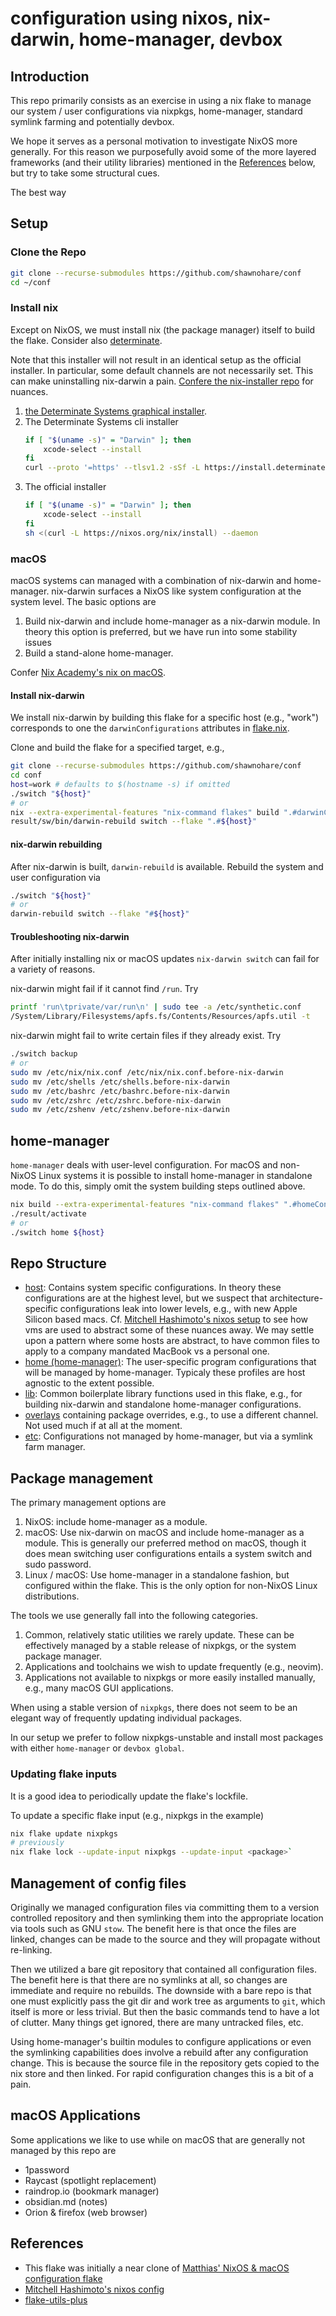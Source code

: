 # configuration using nixos, nix-darwin, home-manager, devbox

## Introduction

This repo primarily consists as an exercise in using a nix flake to manage
our system / user configurations via nixpkgs, home-manager, standard
symlink farming and potentially devbox.

We hope it serves as a personal motivation to investigate NixOS more generally.
For this reason we purposefully avoid some of the more layered frameworks (and
their utility libraries) mentioned in the [References](#References) below, but
try to take some structural cues.

The best way


## Setup

### Clone the Repo

```bash
git clone --recurse-submodules https://github.com/shawnohare/conf
cd ~/conf
```


###  Install nix

Except on NixOS, we must install nix (the package manager) itself to build the flake.
Consider also [determinate][ds-intro].

Note that this installer will not result in an identical setup as the official
installer. In particular, some default channels are not necessarily set. This
can make uninstalling nix-darwin a pain.
[Confere the nix-installer repo][ds-nix-installer-repo] for nuances.



1. [the Determinate Systems graphical installer][ds-graphical-installer].
2. The Determinate Systems cli installer
    ```bash
    if [ "$(uname -s)" = "Darwin" ]; then
        xcode-select --install
    fi
    curl --proto '=https' --tlsv1.2 -sSf -L https://install.determinate.systems/nix | sh -s -- install
    ```
3. The official installer
    ```bash
    if [ "$(uname -s)" = "Darwin" ]; then
        xcode-select --install
    fi
    sh <(curl -L https://nixos.org/nix/install) --daemon
    ```

### macOS

macOS systems can managed with a combination of nix-darwin and home-manager.
nix-darwin surfaces a NixOS like system configuration at the system level. The
basic options are

1. Build nix-darwin and include home-manager as a nix-darwin module. In theory this
   option is preferred, but we have run into some stability issues
1. Build a stand-alone home-manager.

Confer [Nix Academy's nix on macOS](https://nixcademy.com/posts/nix-on-macos/).
#### Install nix-darwin

We install nix-darwin by building this flake for a specific host (e.g., "work")
corresponds to one the `darwinConfigurations` attributes in
[flake.nix](./flake.nix).

Clone and build the flake for a specified target, e.g.,

```bash
git clone --recurse-submodules https://github.com/shawnohare/conf
cd conf
host=work # defaults to $(hostname -s) if omitted
./switch "${host}"
# or
nix --extra-experimental-features "nix-command flakes" build ".#darwinConfigurations.${host}.system"
result/sw/bin/darwin-rebuild switch --flake ".#${host}"
```

#### nix-darwin rebuilding

After nix-darwin is built, `darwin-rebuild` is available. Rebuild the system
and user configuration via

```bash
./switch "${host}"
# or
darwin-rebuild switch --flake "#${host}"
```

#### Troubleshooting nix-darwin

After initially installing nix or macOS updates `nix-darwin switch` can fail
for a variety of reasons.


nix-darwin might fail if it cannot find `/run`. Try

```bash
printf 'run\tprivate/var/run\n' | sudo tee -a /etc/synthetic.conf
/System/Library/Filesystems/apfs.fs/Contents/Resources/apfs.util -t
```

nix-darwin might fail to write certain files if they already exist. Try
```bash
./switch backup
# or
sudo mv /etc/nix/nix.conf /etc/nix/nix.conf.before-nix-darwin
sudo mv /etc/shells /etc/shells.before-nix-darwin
sudo mv /etc/bashrc /etc/bashrc.before-nix-darwin
sudo mv /etc/zshrc /etc/zshrc.before-nix-darwin
sudo mv /etc/zshenv /etc/zshenv.before-nix-darwin
```


## home-manager

`home-manager` deals with user-level configuration. For macOS and non-NixOS Linux
systems it is possible to install home-manager in standalone mode. To do this,
simply omit the system building steps outlined above.

```bash
nix build --extra-experimental-features "nix-command flakes" ".#homeConfigurations.${host}.activationPackage"
./result/activate
# or
./switch home ${host}
```

## Repo Structure

- [host](./host): Contains system specific configurations.
   In theory these configurations are at the highest level,
   but we suspect that architecture-specific configurations leak into lower
   levels, e.g., with new Apple Silicon based macs.
   Cf. [Mitchell Hashimoto's nixos setup][mitchellh_nixos_config] to see how
   vms are used to abstract some of these nuances away. We may settle upon
   a pattern where some hosts are abstract, to have common files to apply to
   a company mandated MacBook vs a personal one.
- [home (home-manager)](./home): The user-specific program configurations
   that will be managed by home-manager. Typicaly these profiles are host
   agnostic to the extent possible.
- [lib](./lib/): Common boilerplate library functions used in this
  flake, e.g., for building nix-darwin and standalone home-manager configurations.
- [overlays](./overlays) containing package overrides, e.g., to use a
   different channel. Not used much if at all at the moment.
- [etc](./etc): Configurations not managed by home-manager, but
  via a symlink farm manager.


## Package management

The primary management options are

1. NixOS: include home-manager as a module.
1. macOS: Use nix-darwin on macOS and include home-manager as a module. This
   is generally our preferred method on macOS, though it does mean switching
   user configurations entails a system switch and sudo password.
1. Linux / macOS: Use home-manager in a standalone fashion, but configured
   within the flake. This is the only option for non-NixOS Linux distributions.


The tools we use generally fall into the following categories.

1. Common, relatively static utilities we rarely update. These can be
   effectively managed by a stable release of nixpkgs, or the system
   package manager.
2. Applications and toolchains we wish to update frequently (e.g., neovim).
3. Applications not available to nixpkgs or more easily installed manually,
   e.g., many macOS GUI applications.

When using a stable version of `nixpkgs`, there does not seem to be an elegant
way of frequently updating individual packages.

In our setup we prefer to follow nixpkgs-unstable and install most packages
with either `home-manager` or `devbox global`.

### Updating flake inputs

It is a good idea to periodically update the flake's lockfile.

To update a specific flake input (e.g., nixpkgs in the example)

```bash
nix flake update nixpkgs
# previously
nix flake lock --update-input nixpkgs --update-input <package>`
```

## Management of config files

Originally we managed configuration files via committing them to a version
controlled repository and then symlinking them into the appropriate location
via tools such as GNU `stow`. The benefit here is that once the files are
linked, changes can be made to the source and they will propagate without
re-linking.

Then we utilized a bare git repository that contained all configuration files.
The benefit here is that there are no symlinks at all, so changes are immediate
and require no rebuilds. The downside with a bare repo is that one must
explicitly pass the git dir and work tree as arguments to `git`, which itself
is more or less trivial. But then the basic commands tend to have a lot of
clutter. Many things get ignored, there are many untracked files, etc.

Using home-manager's builtin modules to configure applications or even the
symlinking capabilities does involve a rebuild after any configuration change.
This is because the source file in the repository gets copied to the nix store
and then linked. For rapid configuration changes this is a bit of a pain.

## macOS Applications

Some applications we like to use while on macOS that are generally not managed
by this repo are

- 1password
- Raycast (spotlight replacement)
- raindrop.io (bookmark manager)
- obsidian.md (notes)
- Orion & firefox (web browser)


## References

- This flake was initially a near clone of
  [Matthias' NixOS & macOS configuration flake][matthias_nixos_config]
- [Mitchell Hashimoto's nixos config][mitchellh_nixos_config]
- [flake-utils-plus][flake-utils-plus]


[ds-intro]: https://docs.determinate.systems/getting-started/
[ds-nix-installer-repo]: https://github.com/DeterminateSystems/nix-installer
[ds-graphical-installer]: https://determinate.systems/posts/graphical-nix-installer/
[matthias_nixos_config]: https://github.com/MatthiasBenaets/nixos-config
[mitchellh_nixos_config]: https://github.com/mitchellh/nixos-config
[flake-utils-plus]: https://github.com/gytis-ivaskevicius/flake-utils-plus
[na-nix-on-macos]: https://nixcademy.com/posts/nix-on-macos/
